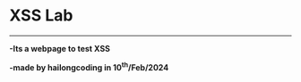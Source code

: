 <b>
  <h1>XSS Lab</h1>
  <hr/>
  <p>-Its a webpage to test XSS</p>
  <p>-made by hailongcoding in 10<sup>th</sup>/Feb/2024</p>
</b>
